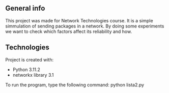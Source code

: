 
## General info
This project was made for Network Technologies course.
It is a simple simmulation of sending packages in a network. By doing some experiments we want to check which factors affect its reliability and how.

## Technologies
Project is created with:
* Python 3.11.2
* networkx library 3.1



To run the program, type the following command:
python lista2.py